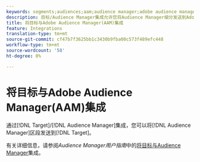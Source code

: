 ```yaml
---
keywords: segments;audiences;aam;audience manager;adobe audience manager;integrate;integration
description: 目标/Audience Manager集成允许您将Audience Manager细分发送到Adobe Target
title: 将目标与Adobe Audience Manager(AAM)集成
feature: Integrations
translation-type: tm+mt
source-git-commit: cf47b7f3625bb1c3430b9fba00c573f489efc448
workflow-type: tm+mt
source-wordcount: '58'
ht-degree: 0%

---
```



# 将目标与Adobe Audience Manager(AAM)集成

通过[!DNL Target]/[!DNL Audience Manager]集成，您可以将[!DNL Audience Manager]区段发送到[!DNL Target]。

有关详细信息，请参阅&#x200B;*Audience Manager用户指南*&#x200B;中的[将目标与Audience Manager](https://experienceleague.adobe.com/docs/audience-manager/user-guide/implementation-integration-guides/integration-other-solutions/aam-target-integration.html)集成。
